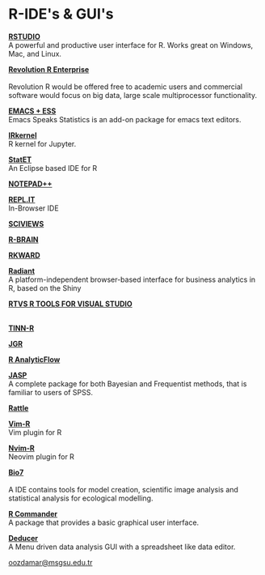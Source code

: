 # R-IDE's & GUI's

[**RSTUDIO**](https://www.rstudio.com) <br>
A powerful and productive user interface for R. Works great on Windows, Mac, and Linux.
<br>

[**Revolution R Enterprise**](https://mran.microsoft.com)  <br>	 
Revolution R would be offered free to academic users and commercial software would focus on big data, large scale multiprocessor functionality.
<br>

[**EMACS + ESS**](http://ess.r-project.org) <br>
Emacs Speaks Statistics is an add-on package for emacs text editors.
<br>

[**IRkernel**](https://github.com/IRkernel/IRkernel) <br>
R kernel for Jupyter.
<br>

[**StatET**](http://www.walware.de/goto/statet) <br>
An Eclipse based IDE for R <br>

[**NOTEPAD++**](https://notepad-plus-plus.org/download/v7.6.3.html) 	<br>

[**REPL.IT**](https://repl.it.)   <br>
In-Browser IDE
<br>

[**SCIVIEWS**](http://www.sciviews.org) 	<br>

[**R-BRAIN**](https://r-brain.io/en/) 	<br>

[**RKWARD**](https://rkward.kde.org) 	<br>

[**Radiant**](https://radiant-rstats.github.io/docs/) 	 <br>
A platform-independent browser-based interface for business analytics in R, based on the Shiny
<br>

[**RTVS R TOOLS FOR VISUAL STUDIO**](https://docs.microsoft.com/en-us/visualstudio/rtvs/?view=vs-2017) 	
<br>

[**TINN-R**](https://sourceforge.net/projects/tinn-r/) 	<br>

[**JGR**](https://www.rforge.net/JGR/) 	<br>

[**R AnalyticFlow**](https://r.analyticflow.com/en/) 	<br>

[**JASP**](https://jasp-stats.org) 	 <br>
A complete package for both Bayesian and Frequentist methods, that is familiar to users of SPSS.
<br>

[**Rattle**](https://rattle.togaware.com) 	<br>

[**Vim-R**](https://github.com/vim-scripts/Vim-R-plugin) <br>
Vim plugin for R <br>

[**Nvim-R**](https://github.com/jalvesaq/Nvim-R) <br>
Neovim plugin for R <br>

[**Bio7**](https://bio7.org)  <br>	 
A IDE contains tools for model creation, scientific image analysis and statistical analysis for ecological modelling. 
<br>

[**R Commander**](https://socialsciences.mcmaster.ca/jfox/Misc/Rcmdr/) 	 <br>
A package that provides a basic graphical user interface.
<br>

[**Deducer**](http://www.deducer.org/pmwiki/pmwiki.php?n=Main.DeducerManual?from=Main.HomePage) 	 <br>
A Menu driven data analysis GUI with a spreadsheet like data editor.
<br>

<!-- Last ed. 13.10.2020,  -->
oozdamar@msgsu.edu.tr
